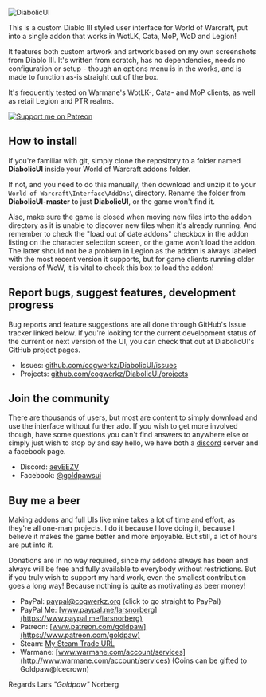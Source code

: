![DiabolicUI](http://i.imgur.com/VhvOlh3.png)

This is a custom Diablo III styled user interface for World of Warcraft, put into a single addon that works in WotLK, Cata, MoP, WoD and Legion!

It features both custom artwork and artwork based on my own screenshots from Diablo III. It's written from scratch, has no dependencies, needs no configuration or setup - though an options menu is in the works, and is made to function as-is straight out of the box.

It's frequently tested on Warmane's WotLK-, Cata- and MoP clients, as well as retail Legion and PTR realms.

[ ![Support me on Patreon](http://i.imgur.com/kVU2d3f.png) ](https://www.patreon.com/goldpaw)

## How to install

If you're familiar with git, simply clone the repository to a folder named **DiabolicUI** inside your World of Warcraft addons folder.

If not, and you need to do this manually, then download and unzip it to your `World of Warcraft\Interface\AddOns\` directory. Rename the folder from **DiabolicUI-master** to just **DiabolicUI**, or the game won't find it. 

Also, make sure the game is closed when moving new files into the addon directory as it is unable to discover new files when it's already running. And remember to check the "load out of date addons" checkbox in the addon listing on the character selection screen, or the game won't load the addon. The latter should not be a problem in Legion as the addon is always labeled with the most recent version it supports, but for game clients running older versions of WoW, it is vital to check this box to load the addon!

## Report bugs, suggest features, development progress

Bug reports and feature suggestions are all done through GitHub's Issue tracker linked below. If you're looking for the current development status of the current or next version of the UI, you can check that out at DiabolicUI's GitHub project pages.

* Issues: [github.com/cogwerkz/DiabolicUI/issues](https://github.com/cogwerkz/DiabolicUI/issues)
* Projects: [github.com/cogwerkz/DiabolicUI/projects](https://github.com/cogwerkz/DiabolicUI/projects)

## Join the community

There are thousands of users, but most are content to simply download and use the interface without further ado. If you wish to get more involved though, have some questions you can't find answers to anywhere else or simply just wish to stop by and say hello, we have both a [discord](https://discordapp.com/) server and a facebook page.

* Discord: [aevEEZV](https://discord.gg/aevEEZV)
* Facebook: [@goldpawsui](https://www.facebook.com/goldpawsui/)

## Buy me a beer

Making addons and full UIs like mine takes a lot of time and effort, as they're all one-man projects. I do it because I love doing it, because I believe it makes the game better and more enjoyable. But still, a lot of hours are put into it.

Donations are in no way required, since my addons always has been and always will be free and fully available to everybody without restrictions. But if you truly wish to support my hard work, even the smallest contribution goes a long way! Because nothing is quite as motivating as beer money!

* PayPal: [paypal@cogwerkz.org](https://www.paypal.com/cgi-bin/webscr?hosted_button_id=NYTWF68FKGLL6&item_name=DiabolicUI+%28By+Lars+Norberg%29&cmd=_s-xclick) (click to go straight to PayPal)
* PayPal Me: [www.paypal.me/larsnorberg](https://www.paypal.me/larsnorberg)
* Patreon: [www.patreon.com/goldpaw](https://www.patreon.com/goldpaw)
* Steam: [My Steam Trade URL](https://steamcommunity.com/tradeoffer/new/?partner=12981766&token=YxIjFAlT)
* Warmane: [www.warmane.com/account/services](http://www.warmane.com/account/services) (Coins can be gifted to Goldpaw@Icecrown)


Regards
Lars *"Goldpaw"* Norberg
